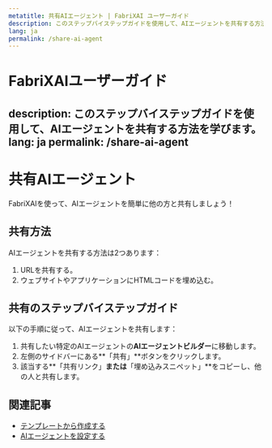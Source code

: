 ```yaml
---
metatitle: 共有AIエージェント | FabriXAI ユーザーガイド
description: このステップバイステップガイドを使用して、AIエージェントを共有する方法を学びます。
lang: ja
permalink: /share-ai-agent
---
```


# FabriXAIユーザーガイド
description: このステップバイステップガイドを使用して、AIエージェントを共有する方法を学びます。
lang: ja
permalink: /share-ai-agent
---

# 共有AIエージェント

FabriXAIを使って、AIエージェントを簡単に他の方と共有しましょう！

## 共有方法

AIエージェントを共有する方法は2つあります：
1. URLを共有する。
2. ウェブサイトやアプリケーションにHTMLコードを埋め込む。

## 共有のステップバイステップガイド

以下の手順に従って、AIエージェントを共有します：

1. 共有したい特定のAIエージェントの**AIエージェントビルダー**に移動します。
2. 左側のサイドバーにある**「共有」**ボタンをクリックします。
3. 該当する**「共有リンク」**または**「埋め込みスニペット」**をコピーし、他の人と共有します。

## 関連記事
- [テンプレートから作成する](/en-us/ecreate-from-templates)
- [AIエージェントを設定する](/en-us/configure-ai-agent/)
